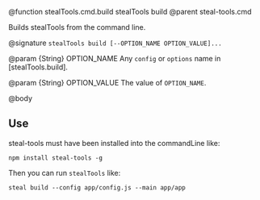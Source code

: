@function stealTools.cmd.build stealTools build
@parent steal-tools.cmd 

Builds stealTools from the command line.

@signature `stealTools build [--OPTION_NAME OPTION_VALUE]...`

@param {String} OPTION_NAME Any `config` or `options` name in [stealTools.build].

@param {String} OPTION_VALUE The value of `OPTION_NAME`.

@body

## Use

steal-tools must have been installed into the commandLine like:

    npm install steal-tools -g
    
Then you can run `stealTools` like:

    steal build --config app/config.js --main app/app
